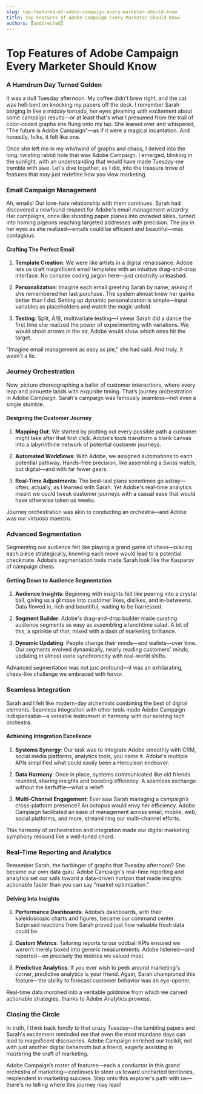 ```yaml
---
slug: top-features-of-adobe-campaign-every-marketer-should-know
title: Top Features of Adobe Campaign Every Marketer Should Know
authors: [undirected]
---
```



# Top Features of Adobe Campaign Every Marketer Should Know

### A Humdrum Day Turned Golden

It was a dull Tuesday afternoon. My coffee didn't brew right, and the cat was hell-bent on knocking my papers off the desk. I remember Sarah barging in like a midday tornado, her eyes gleaming with excitement about some campaign results—or at least that's what I presumed from the trail of color-coded graphs she flung onto my lap. She leaned over and whispered, "The future is Adobe Campaign"—as if it were a magical incantation. And honestly, folks, it felt like one.

Once she left me in my whirlwind of graphs and chaos, I delved into the long, twisting rabbit hole that was Adobe Campaign. I emerged, blinking in the sunlight, with an understanding that would have made Tuesday-me tremble with awe. Let's dive together, as I did, into the treasure trove of features that may just redefine how you view marketing.

### Email Campaign Management

Ah, emails! Our love-hate relationship with them continues. Sarah had discovered a newfound respect for Adobe's email management wizardry. Her campaigns, once like shooting paper planes into crowded skies, turned into homing pigeons reaching targeted addresses with precision. The joy in her eyes as she realized—emails could be efficient and beautiful—was contagious.

#### Crafting The Perfect Email

1. **Template Creation**: We were like artists in a digital renaissance. Adobe lets us craft magnificent email templates with an intuitive drag-and-drop interface. No complex coding jargon here—just creativity unleashed.

2. **Personalization**: Imagine each email greeting Sarah by name, asking if she remembered her last purchase. The system almost knew her quirks better than I did. Setting up dynamic personalization is simple—input variables as placeholders and watch the magic unfold.

3. **Testing**: Split, A/B, multivariate testing—I swear Sarah did a dance the first time she realized the power of experimenting with variations. We would shoot arrows in the air, Adobe would show which ones hit the target.

"Imagine email management as easy as pie," she had said. And truly, it wasn't a lie.

### Journey Orchestration

Now, picture choreographing a ballet of customer interactions, where every leap and pirouette lands with exquisite timing. That’s journey orchestration in Adobe Campaign. Sarah's campaign was famously seamless—not even a single stumble.

#### Designing the Customer Journey

1. **Mapping Out**: We started by plotting out every possible path a customer might take after that first click. Adobe’s tools transform a blank canvas into a labyrinthine network of potential customer journeys.

2. **Automated Workflows**: With Adobe, we assigned automations to each potential pathway. Hands-free precision, like assembling a Swiss watch, but digital—and with far fewer gears.

3. **Real-Time Adjustments**: The best-laid plans sometimes go astray—often, actually, as I learned with Sarah. Yet Adobe's real-time analytics meant we could tweak customer journeys with a casual ease that would have otherwise taken us weeks.

Journey orchestration was akin to conducting an orchestra—and Adobe was our virtuoso maestro.

### Advanced Segmentation

Segmenting our audience felt like playing a grand game of chess—placing each piece strategically, knowing each move would lead to a potential checkmate. Adobe’s segmentation tools made Sarah look like the Kasparov of campaign chess.

#### Getting Down to Audience Segmentation

1. **Audience Insights**: Beginning with insights felt like peering into a crystal ball, giving us a glimpse into customer likes, dislikes, and in-betweens. Data flowed in, rich and bountiful, waiting to be harnessed.

2. **Segment Builder**: Adobe's drag-and-drop builder made curating audience segments as easy as assembling a lunchtime salad. A bit of this, a sprinkle of that, mixed with a dash of marketing brilliance.

3. **Dynamic Updating**: People change their minds—and wallets—over time. Our segments evolved dynamically, nearly reading customers' minds, updating in almost eerie synchronicity with real-world shifts. 

Advanced segmentation was not just profound—it was an exhilarating, chess-like challenge we embraced with fervor.

### Seamless Integration

Sarah and I felt like modern-day alchemists combining the best of digital elements. Seamless integration with other tools made Adobe Campaign indispensable—a versatile instrument in harmony with our existing tech orchestra.

#### Achieving Integration Excellence

1. **Systems Synergy**: Our task was to integrate Adobe smoothly with CRM, social media platforms, analytics tools, you name it. Adobe's multiple APIs simplified what could easily been a Herculean endeavor.

2. **Data Harmony**: Once in place, systems communicated like old friends reunited, sharing insights and boosting efficiency. A seamless exchange without the kerfuffle—what a relief!

3. **Multi-Channel Engagement**: Ever saw Sarah managing a campaign’s cross-platform presence? An octopus would envy her efficiency. Adobe Campaign facilitated an ease of management across email, mobile, web, social platforms, and more, streamlining our multi-channel efforts.

This harmony of orchestration and integration made our digital marketing symphony resound like a well-tuned chord.

### Real-Time Reporting and Analytics

Remember Sarah, the harbinger of graphs that Tuesday afternoon? She became our own data guru. Adobe Campaign's real-time reporting and analytics set our sails toward a data-driven horizon that made insights actionable faster than you can say "market optimization."

#### Delving Into Insights

1. **Performance Dashboards**: Adobe’s dashboards, with their kaleidoscopic charts and figures, became our command center. Surprised reactions from Sarah proved just how valuable fresh data could be.

2. **Custom Metrics**: Tailoring reports to our oddball KPIs ensured we weren’t merely boxed into generic measurements. Adobe listened—and reported—on precisely the metrics we valued most.

3. **Predictive Analytics**: If you ever wish to peek around marketing's corner, predictive analytics is your friend. Again, Sarah championed this feature—the ability to forecast customer behavior was an eye-opener.

Real-time data morphed into a veritable goldmine from which we carved actionable strategies, thanks to Adobe Analytics prowess.

### Closing the Circle

In truth, I think back fondly to that crazy Tuesday—the tumbling papers and Sarah's excitement reminded me that even the most mundane days can lead to magnificent discoveries. Adobe Campaign enriched our toolkit, not with just another digital behemoth but a friend, eagerly assisting in mastering the craft of marketing.

Adobe Campaign’s roster of features—each a conductor in this grand orchestra of marketing—continues to steer us toward uncharted territories, resplendent in marketing success. Step onto this explorer's path with us—there's no telling where this journey may lead!